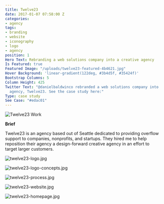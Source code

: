 ```yaml
---
title: Twelve23
date: 2017-01-07 07:58:00 Z
categories:
- agency
tags:
- branding
- website
- iconography
- logo
- agency
position: 1
Hero Text: Rebranding a web solutions company into a creative agency
Is Featured: true
Featured Image: "/uploads/twelve23-featured-4b4621.jpg"
Hover Background: 'linear-gradient(122deg, #3b4d5f, #35424f)'
Bootstrap Columns: 5
Column Height: 425
Twitter Text: "@danielbaldwinco rebranded a web solutions company into a creative
  agency, Twelve23. See the case study here:"
Type: case study
See Case: "#edac01"
---
```


![Twelve23 Work](/uploads/twelve23-work.jpg)

**Brief**

Twelve23 is an agency based out of Seattle dedicated to providing overflow support to companies, nonprofits, and startups. They hired me to help reposition their agency a design-forward creative agency in an effort to target larger customers.

![twelve23-logo.jpg](/uploads/twelve23-logo.jpg)

![twelve23-logo-concepts.jpg](/uploads/twelve23-logo-concepts.jpg)

![twelve23-process.jpg](/uploads/twelve23-process.jpg)

![twelve23-website.jpg](/uploads/twelve23-website.jpg)

![twelve23-homepage.jpg](/uploads/twelve23-homepage.jpg)
